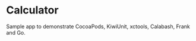 Calculator
==========

Sample app to demonstrate CocoaPods, KiwiUnit, xctools, Calabash, Frank and Go.
